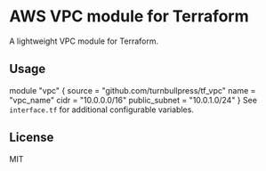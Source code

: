 # AWS VPC module for Terraform
A lightweight VPC module for Terraform.
## Usage
module "vpc" {
source = "github.com/turnbullpress/tf_vpc"
name = "vpc_name"
cidr = "10.0.0.0/16"
public_subnet = "10.0.1.0/24"
}
See `interface.tf` for additional configurable variables.
## License
MIT